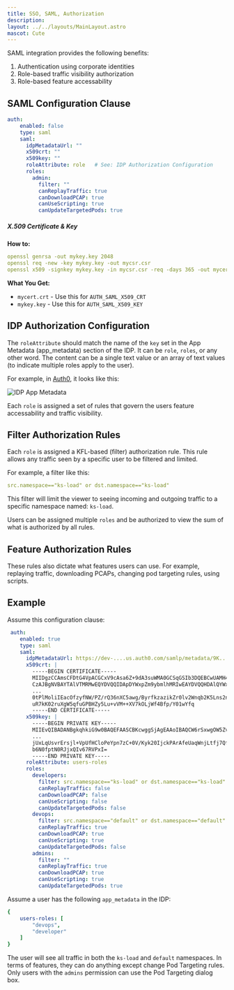 ```yaml
---
title: SSO, SAML, Authorization
description: 
layout: ../../layouts/MainLayout.astro
mascot: Cute
---
```


SAML integration provides the following benefits:
1. Authentication using corporate identities
2. Role-based traffic visibility authorization
3. Role-based feature accessability

## SAML Configuration Clause

```yaml
auth:
    enabled: false
    type: saml
    saml:
      idpMetadataUrl: ""
      x509crt: ""
      x509key: ""
      roleAttribute: role   # See: IDP Authorization Configuration
      roles:
        admin:
          filter: ""
          canReplayTraffic: true
          canDownloadPCAP: true
          canUseScripting: true
          canUpdateTargetedPods: true
```

##### X.509 Certificate & Key
**How to:**

```yaml
openssl genrsa -out mykey.key 2048
openssl req -new -key mykey.key -out mycsr.csr
openssl x509 -signkey mykey.key -in mycsr.csr -req -days 365 -out mycert.crt
```

**What You Get:**
- `mycert.crt` - Use this for `AUTH_SAML_X509_CRT`
- `mykey.key` - Use this for `AUTH_SAML_X509_KEY`


## IDP Authorization Configuration

The `roleAttribute` should match the name of the `key` set in the App Metadata (app_metadata) section of the IDP. It can be `role`, `roles`, or any other word. The content can be a single text value or an array of text values (to indicate multiple roles apply to the user).

For example, in [Auth0](https://auth0.com/), it looks like this:

![IDP App Metadata](/app_metadata.png)

Each `role` is assigned a set of rules that govern the users feature accessability and traffic visibility.

## Filter Authorization Rules

Each `role` is assigned a KFL-based (filter) authorization rule. This rule allows any traffic seen by a specific user to be filtered and limited.

For example, a filter like this:

```yaml
src.namespace=="ks-load" or dst.namespace=="ks-load"
```
This filter will limit the viewer to seeing incoming and outgoing traffic to a specific namespace named: `ks-load`.

Users can be assigned multiple `roles` and be authorized to view the sum of what is authorized by all rules.


## Feature Authorization Rules

These rules also dictate what features users can use. For example, replaying traffic, downloading PCAPs, changing pod targeting rules, using scripts.

## Example

Assume this configuration clause:


```yaml
 auth:
    enabled: true
    type: saml
    saml:
      idpMetadataUrl: https://dev-....us.auth0.com/samlp/metadata/9K...pO
      x509crt: |
        -----BEGIN CERTIFICATE-----
        MIIDgzCCAmsCFDtG4VpACGCxV9cAsa6Z+9dA3suWMA0GCSqGSIb3DQEBCwUAMH4x
        CzAJBgNVBAYTAlVTMRMwEQYDVQQIDApDYWxpZm9ybmlhMRIwEAYDVQQHDAlQYWxv
        ...
        0tPlMoliIEacOfzyfNW/PZ/rQ36nXC5awg/ByrfkzazikZr0lv2Wnqb2K5Lns2nv
        uR7kK02ruXgW5qfuGPBHZy5Lu+vVM++XV7kOLjWf4Bfp/Y01wYfq
        -----END CERTIFICATE-----
      x509key: |
        -----BEGIN PRIVATE KEY-----
        MIIEvQIBADANBgkqhkiG9w0BAQEFAASCBKcwggSjAgEAAoIBAQCW6rSxwgOW5ZvY
        ...
        jUxLqUsvrErsjl+VpUfHCloPeYpn7zC+0V/Kyk20IjckPArAfeUaqWnjLtfj7QfR
        b6N0fptN0RJjxQIv67RVPxI=
        -----END PRIVATE KEY-----  
      roleAttribute: users-roles    
      roles:
        developers:
          filter: src.namespace=="ks-load" or dst.namespace=="ks-load"
          canReplayTraffic: false
          canDownloadPCAP: false
          canUseScripting: false
          canUpdateTargetedPods: false
        devops:
          filter: src.namespace=="default" or dst.namespace=="default"
          canReplayTraffic: true
          canDownloadPCAP: true
          canUseScripting: true
          canUpdateTargetedPods: false
        admins:
          filter: ""
          canReplayTraffic: true
          canDownloadPCAP: true
          canUseScripting: true
          canUpdateTargetedPods: true
```

Assume a user has the following `app_metadata` in the IDP:

```yaml
{
    users-roles: [ 
        "devops", 
        "developer" 
    ] 
} 
```

The user will see all traffic in both the `ks-load` and `default` namespaces. In terms of features, they can do anything except change Pod Targeting rules. Only users with the `admins` permission can use the Pod Targeting dialog box.
